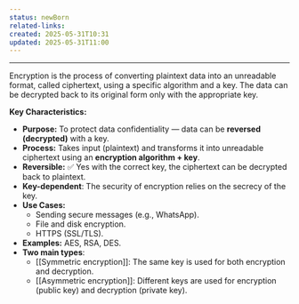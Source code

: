 ```yaml
---
status: newBorn
related-links: 
created: 2025-05-31T10:31
updated: 2025-05-31T11:00
---
```

---

Encryption is the process of converting plaintext data into an unreadable format, called ciphertext, using a specific algorithm and a key. The data can be decrypted back to its original form only with the appropriate key.

**Key Characteristics:**


- **Purpose:** To protect data confidentiality — data can be **reversed (decrypted)** with a key.
- **Process:** Takes input (plaintext) and transforms it into unreadable ciphertext using an **encryption algorithm + key**.
- **Reversible:** ✅ Yes with the correct key, the ciphertext can be decrypted back to plaintext.
- **Key-dependent**: The security of encryption relies on the secrecy of the key.
- **Use Cases:**
    - Sending secure messages (e.g., WhatsApp).
    - File and disk encryption.
    - HTTPS (SSL/TLS).
- **Examples:** AES, RSA, DES.
- **Two main types**:
    - [[Symmetric encryption]]: The same key is used for both encryption and decryption.
    - [[Asymmetric encryption]]: Different keys are used for encryption (public key) and decryption (private key).

